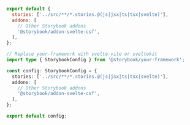 ```js filename=".storybook/main.js" renderer="svelte" language="js"
export default {
  stories: ['../src/**/*.stories.@(js|jsx|ts|tsx|svelte)'],
  addons: [
    // Other Storybook addons
    '@storybook/addon-svelte-csf',
  ],
};
```

```ts filename=".storybook/main.ts" renderer="svelte" language="ts"
// Replace your-framework with svelte-vite or sveltekit
import type { StorybookConfig } from '@storybook/your-framework';

const config: StorybookConfig = {
  stories: ['../src/**/*.stories.@(js|jsx|ts|tsx|svelte)'],
  addons: [
    // Other Storybook addons
    '@storybook/addon-svelte-csf',
  ],
};

export default config;
```
